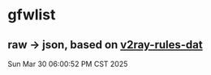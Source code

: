 # gfwlist
## raw -> json, based on [v2ray-rules-dat](https://github.com/Loyalsoldier/v2ray-rules-dat)
Sun Mar 30 06:00:52 PM CST 2025

